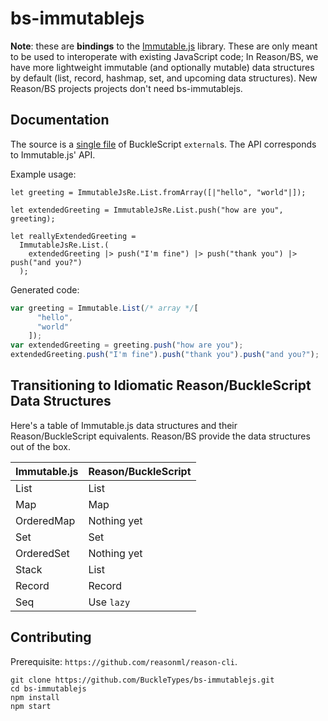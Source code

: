 # bs-immutablejs

**Note**: these are **bindings** to the [Immutable.js](https://facebook.github.io/immutable-js/) library. These are only meant to be used to interoperate with existing JavaScript code; In Reason/BS, we have more lightweight immutable (and optionally mutable) data structures by default (list, record, hashmap, set, and upcoming data structures). New Reason/BS projects projects don't need bs-immutablejs.

## Documentation

The source is a [single file](https://github.com/reasonml-community/bs-immutablejs/blob/master/src/immJsRe.re) of BuckleScript `external`s. The API corresponds to Immutable.js' API.

Example usage:

```reason
let greeting = ImmutableJsRe.List.fromArray([|"hello", "world"|]);

let extendedGreeting = ImmutableJsRe.List.push("how are you", greeting);

let reallyExtendedGreeting =
  ImmutableJsRe.List.(
    extendedGreeting |> push("I'm fine") |> push("thank you") |> push("and you?")
  );
```

Generated code:

```js
var greeting = Immutable.List(/* array */[
      "hello",
      "world"
    ]);
var extendedGreeting = greeting.push("how are you");
extendedGreeting.push("I'm fine").push("thank you").push("and you?");
```

## Transitioning to Idiomatic Reason/BuckleScript Data Structures

Here's a table of Immutable.js data structures and their Reason/BuckleScript equivalents. Reason/BS provide the data structures out of the box.

Immutable.js | Reason/BuckleScript
----|-----
List | List
Map | Map
OrderedMap | Nothing yet
Set | Set
OrderedSet | Nothing yet
Stack | List
Record | Record
Seq | Use `lazy`

## Contributing

Prerequisite: `https://github.com/reasonml/reason-cli`.

```
git clone https://github.com/BuckleTypes/bs-immutablejs.git
cd bs-immutablejs
npm install
npm start
```
